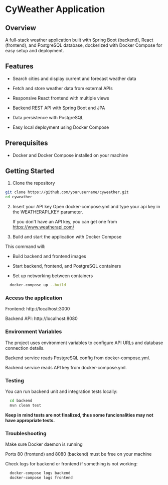 # CyWeather Application
## Overview
A full-stack weather application built with Spring Boot (backend), React (frontend), and PostgreSQL database, dockerized with Docker Compose for easy setup and deployment.

## Features

 - Search cities and display current and forecast weather data

 - Fetch and store weather data from external APIs

 - Responsive React frontend with multiple views

 - Backend REST API with Spring Boot and JPA

 - Data persistence with PostgreSQL

 - Easy local deployment using Docker Compose

## Prerequisites

 - Docker and Docker Compose installed on your machine


## Getting Started
1. Clone the repository
  ```sh
  git clone https://github.com/yourusername/cyweather.git
  cd cyweather
  ```
2. Insert your API key
   Open docker-compose.yml and type your api key in the WEATHERAPI_KEY parameter.

   If you don't have an API key, you can get one from https://www.weatherapi.com/
   
3. Build and start the application with Docker Compose

This command will:

  - Build backend and frontend images

  - Start backend, frontend, and PostgreSQL containers

  - Set up networking between containers
```sh
  docker-compose up --build
```
### Access the application

  Frontend: http://localhost:3000

  Backend API: http://localhost:8080

### Environment Variables

The project uses environment variables to configure API URLs and database connection details.

   Backend service reads PostgreSQL config from docker-compose.yml.

   Backend service reads API key from docker-compose.yml.
  

### Testing

You can run backend unit and integration tests locally:

```sh
  cd backend
  mvn clean test
```

**Keep in mind tests are not finalized, thus some funcionalities may not have appropriate tests.**

### Troubleshooting

  Make sure Docker daemon is running

  Ports 80 (frontend) and 8080 (backend) must be free on your machine

  Check logs for backend or frontend if something is not working:
  ```sh
    docker-compose logs backend
    docker-compose logs frontend
  ```
